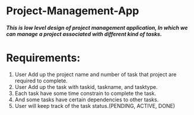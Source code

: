 # Project-Management-App
##### This is low level design of project management application, In which we can manage a project associated with different kind of tasks.

# Requirements:
1) User Add up the project name and number of task that project are required to complete.
2) User Add up the task with taskid, taskname, and tasktype.
3) Each task have some time  constrain to complete the task.
4) And some tasks have certain dependencies to other tasks.
5) User will keep track of the task status.(PENDING, ACTIVE, DONE)

